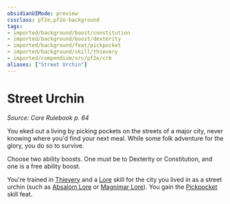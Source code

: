 ```yaml
---
obsidianUIMode: preview
cssclass: pf2e,pf2e-background
tags:
- imported/background/boost/constitution
- imported/background/boost/dexterity
- imported/background/feat/pickpocket
- imported/background/skill/thievery
- imported/compendium/src/pf2e/crb
aliases: ["Street Urchin"]
---
```

# Street Urchin
*Source: Core Rulebook p. 64*  

You eked out a living by picking pockets on the streets of a major city, never knowing where you'd find your next meal. While some folk adventure for the glory, you do so to survive.

Choose two ability boosts. One must be to Dexterity or Constitution, and one is a free ability boost.

You're trained in [Thievery](../../skills.md#Thievery) and a [Lore](../../skills.md#Lore) skill for the city you lived in as a street urchin (such as [Absalom Lore](../../skills.md#Lore) or [Magnimar Lore](../../skills.md#Lore)). You gain the [Pickpocket](../../feats/pickpocket.md) skill feat.